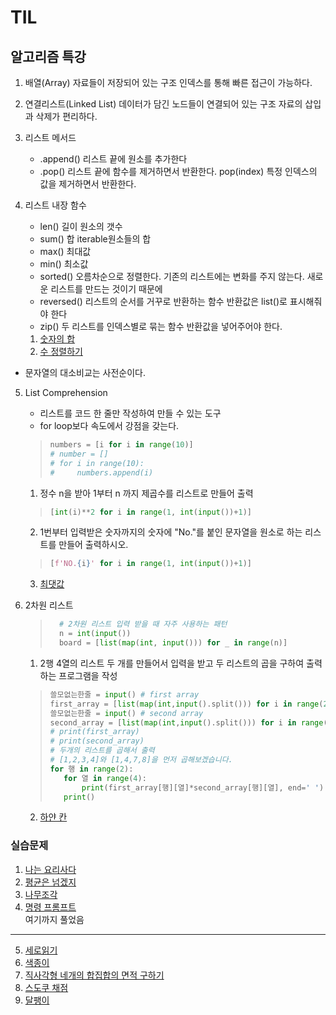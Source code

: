 # TIL

## 알고리즘 특강

1. 배열(Array) 자료들이 저장되어 있는 구조 인덱스를 통해 빠른 접근이 가능하다.

2. 연결리스트(Linked List) 데이터가 담긴 노드들이 연결되어 있는 구조 자료의 삽입과 삭제가 편리하다.

3. 리스트 메서드
    - .append() 리스트 끝에 원소를 추가한다
    - .pop() 리스트 끝에 함수를 제거하면서 반환한다. pop(index) 특정 인덱스의 값을 제거하면서 반환한다.

4. 리스트 내장 함수
    - len() 길이 원소의 갯수
    - sum() 합 iterable원소들의 합
    - max() 최대값
    - min() 최소값
    - sorted() 오름차순으로 정렬한다. 기존의 리스트에는 변화를 주지 않는다. 새로운 리스트를 만드는 것이기 때문에
    - reversed() 리스트의 순서를 거꾸로 반환하는 함수 반환값은 list()로 표시해줘야 한다
    - zip() 두 리스트를 인덱스별로 묶는 함수 반환값을 넣어주어야 한다.
    1. [숫자의 합](https://www.acmicpc.net/problem/11720)<br>
    2. [수 정렬하기](https://www.acmicpc.net/problem/2750)
     
- 문자열의 대소비교는 사전순이다.

5. List Comprehension 
    - 리스트를 코드 한 줄만 작성하여 만들 수 있는 도구
    - for loop보다 속도에서 강점을 갖는다.
    > ```python
    > numbers = [i for i in range(10)]
    > # number = []
    > # for i in range(10):
    > #     numbers.append(i)
    > ```
    1. 정수 n을 받아 1부터 n 까지 제곱수를 리스트로 만들어 출력
    >```python
    > [int(i)**2 for i in range(1, int(input())+1)]
    >```
    2. 1번부터 입력받은 숫자까지의 숫자에 "No."를 붙인 문자열을 원소로 하는 리스트를 만들어 출력하시오.
    >```python
    >[f'NO.{i}' for i in range(1, int(input())+1)]
    3. [최댓값](https://www.acmicpc.net/problem/2562)

6. 2차원 리스트
    >```python
    >	# 2차원 리스트 입력 받을 때 자주 사용하는 패턴
    >   n = int(input())
    >   board = [list(map(int, input())) for _ in range(n)]
    1. 2행 4열의 리스트 두 개를 만들어서 입력을 받고 두 리스트의 곱을 구하여 출력하는 프로그램을 작성
    >```python
    >쓸모없는한줄 = input() # first array
    >first_array = [list(map(int,input().split())) for i in range(2)]
    >쓸모없는한줄 = input() # second array
    >second_array = [list(map(int,input().split())) for i in range(2)]
    ># print(first_array)
    ># print(second_array)
    ># 두개의 리스트를 곱해서 출력
    ># [1,2,3,4]와 [1,4,7,8]을 먼저 곱해보겠습니다.
    >for 행 in range(2):
    >    for 열 in range(4):
    >        print(first_array[행][열]*second_array[행][열], end=' ')
    >    print()
    >```
    2. [하얀 칸](https://www.acmicpc.net/problem/1100)
   
### 실습문제
1. [나는 요리사다](https://www.acmicpc.net/problem/2953)
2. [평균은 넘겠지](https://www.acmicpc.net/problem/4344)
3. [나무조각](https://www.acmicpc.net/problem/2947)
4. [명령 프롬프트](https://www.acmicpc.net/problem/1032)
<br>여기까지 풀었음 
---
5. [세로읽기](https://www.acmicpc.net/problem/10798)
6. [색종이](https://www.acmicpc.net/problem/2563)
7. [직사각형 네개의 합집합의 면적 구하기](https://www.acmicpc.net/problem/2669)
8. [스도쿠 채점](https://www.acmicpc.net/problem/9291)
9. [달팽이](https://www.acmicpc.net/problem/1913)